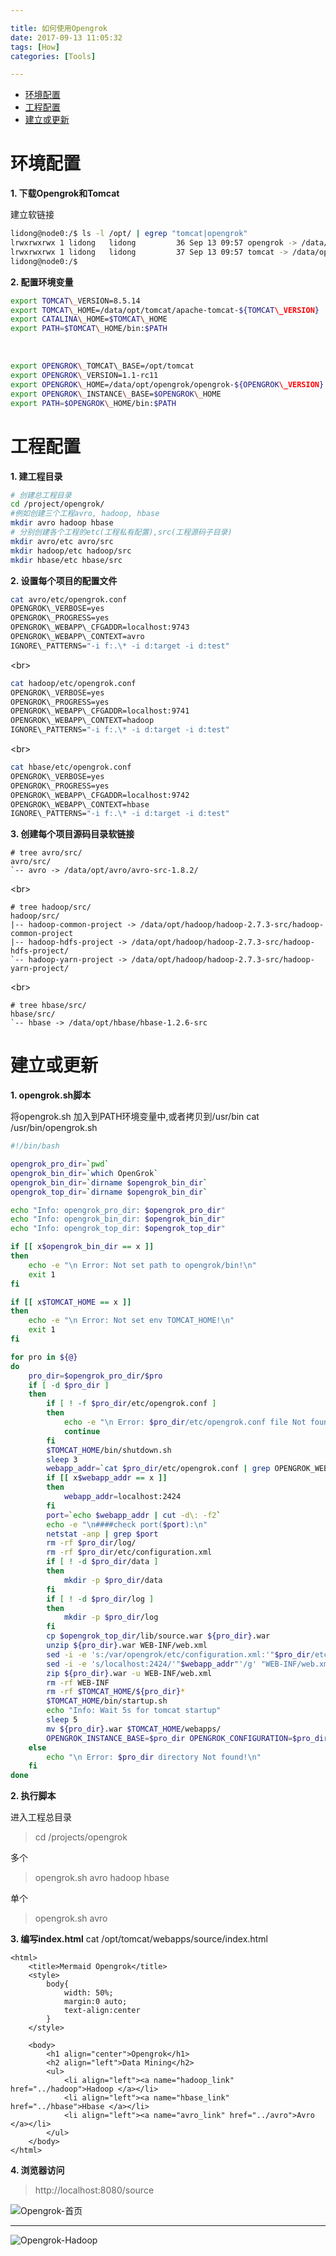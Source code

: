 ```yaml
---

title: 如何使用Opengrok
date: 2017-09-13 11:05:32
tags: [How]
categories: [Tools]

---
```



<!-- vim-markdown-toc GFM -->

* [环境配置](#环境配置)
* [工程配置](#工程配置)
* [建立或更新](#建立或更新)

<!-- vim-markdown-toc -->

<!-- more -->

# 环境配置

**1. 下载Opengrok和Tomcat**

建立软链接

```bash
lidong@node0:/$ ls -l /opt/ | egrep "tomcat|opengrok"
lrwxrwxrwx 1 lidong   lidong         36 Sep 13 09:57 opengrok -> /data/opt/opengrok/opengrok-1.1-rc11
lrwxrwxrwx 1 lidong   lidong         37 Sep 13 09:57 tomcat -> /data/opt/tomcat/apache-tomcat-8.5.14
lidong@node0:/$ 

```

**2. 配置环境变量**

```bash
export TOMCAT\_VERSION=8.5.14
export TOMCAT\_HOME=/data/opt/tomcat/apache-tomcat-${TOMCAT\_VERSION}
export CATALINA\_HOME=$TOMCAT\_HOME
export PATH=$TOMCAT\_HOME/bin:$PATH

```

<br/>

```bash
export OPENGROK\_TOMCAT\_BASE=/opt/tomcat
export OPENGROK\_VERSION=1.1-rc11
export OPENGROK\_HOME=/data/opt/opengrok/opengrok-${OPENGROK\_VERSION}
export OPENGROK\_INSTANCE\_BASE=$OPENGROK\_HOME
export PATH=$OPENGROK\_HOME/bin:$PATH

```


# 工程配置

**1. 建工程目录**

```bash 
# 创建总工程目录
cd /project/opengrok/
#例如创建三个工程avro, hadoop, hbase
mkdir avro hadoop hbase
# 分别创建各个工程的etc(工程私有配置),src(工程源码子目录)
mkdir avro/etc avro/src
mkdir hadoop/etc hadoop/src
mkdir hbase/etc hbase/src

```


**2. 设置每个项目的配置文件**

```bash  
cat avro/etc/opengrok.conf 
OPENGROK\_VERBOSE=yes
OPENGROK\_PROGRESS=yes
OPENGROK\_WEBAPP\_CFGADDR=localhost:9743
OPENGROK\_WEBAPP\_CONTEXT=avro
IGNORE\_PATTERNS="-i f:.\* -i d:target -i d:test"

```

<br\>

```bash
cat hadoop/etc/opengrok.conf 
OPENGROK\_VERBOSE=yes
OPENGROK\_PROGRESS=yes
OPENGROK\_WEBAPP\_CFGADDR=localhost:9741
OPENGROK\_WEBAPP\_CONTEXT=hadoop
IGNORE\_PATTERNS="-i f:.\* -i d:target -i d:test"

```

<br\>

```bash
cat hbase/etc/opengrok.conf 
OPENGROK\_VERBOSE=yes
OPENGROK\_PROGRESS=yes
OPENGROK\_WEBAPP\_CFGADDR=localhost:9742
OPENGROK\_WEBAPP\_CONTEXT=hbase
IGNORE\_PATTERNS="-i f:.\* -i d:target -i d:test"

```


**3. 创建每个项目源码目录软链接**

```  
# tree avro/src/
avro/src/
`-- avro -> /data/opt/avro/avro-src-1.8.2/
```

<br\>

```  
# tree hadoop/src/
hadoop/src/
|-- hadoop-common-project -> /data/opt/hadoop/hadoop-2.7.3-src/hadoop-common-project
|-- hadoop-hdfs-project -> /data/opt/hadoop/hadoop-2.7.3-src/hadoop-hdfs-project/
`-- hadoop-yarn-project -> /data/opt/hadoop/hadoop-2.7.3-src/hadoop-yarn-project/

```

<br\>

```  
# tree hbase/src/
hbase/src/
`-- hbase -> /data/opt/hbase/hbase-1.2.6-src

```

# 建立或更新

**1. opengrok.sh脚本**

将opengrok.sh 加入到PATH环境变量中,或者拷贝到/usr/bin
cat /usr/bin/opengrok.sh

```bash
#!/bin/bash

opengrok_pro_dir=`pwd`
opengrok_bin_dir=`which OpenGrok`
opengrok_bin_dir=`dirname $opengrok_bin_dir`
opengrok_top_dir=`dirname $opengrok_bin_dir`

echo "Info: opengrok_pro_dir: $opengrok_pro_dir"
echo "Info: opengrok_bin_dir: $opengrok_bin_dir"
echo "Info: opengrok_top_dir: $opengrok_top_dir"

if [[ x$opengrok_bin_dir == x ]]
then
    echo -e "\n Error: Not set path to opengrok/bin!\n"
    exit 1
fi

if [[ x$TOMCAT_HOME == x ]]
then
    echo -e "\n Error: Not set env TOMCAT_HOME!\n"
    exit 1
fi

for pro in ${@}
do
    pro_dir=$opengrok_pro_dir/$pro 
    if [ -d $pro_dir ]
    then
        if [ ! -f $pro_dir/etc/opengrok.conf ]
        then
            echo -e "\n Error: $pro_dir/etc/opengrok.conf file Not found!\n"
            continue
        fi
        $TOMCAT_HOME/bin/shutdown.sh
        sleep 3
        webapp_addr=`cat $pro_dir/etc/opengrok.conf | grep OPENGROK_WEBAPP_CFGADD | cut -d= -f2`
        if [[ x$webapp_addr == x ]]
        then
            webapp_addr=localhost:2424
        fi
        port=`echo $webapp_addr | cut -d\: -f2`
        echo -e "\n####check port($port):\n"
        netstat -anp | grep $port
        rm -rf $pro_dir/log/
        rm -rf $pro_dir/etc/configuration.xml
        if [ ! -d $pro_dir/data ]
        then
            mkdir -p $pro_dir/data 
        fi
        if [ ! -d $pro_dir/log ]
        then
            mkdir -p $pro_dir/log
        fi
        cp $opengrok_top_dir/lib/source.war ${pro_dir}.war
        unzip ${pro_dir}.war WEB-INF/web.xml
        sed -i -e 's:/var/opengrok/etc/configuration.xml:'"$pro_dir/etc/configuration.xml"':g' "WEB-INF/web.xml"    
        sed -i -e 's/localhost:2424/'"$webapp_addr"'/g' "WEB-INF/web.xml"
        zip ${pro_dir}.war -u WEB-INF/web.xml
        rm -rf WEB-INF
        rm -rf $TOMCAT_HOME/${pro_dir}*
        $TOMCAT_HOME/bin/startup.sh
        echo "Info: Wait 5s for tomcat startup"
        sleep 5
        mv ${pro_dir}.war $TOMCAT_HOME/webapps/
        OPENGROK_INSTANCE_BASE=$pro_dir OPENGROK_CONFIGURATION=$pro_dir/etc/opengrok.conf OpenGrok index 
    else
        echo "\n Error: $pro_dir directory Not found!\n"
    fi
done

```

**2. 执行脚本**

进入工程总目录
>  cd /projects/opengrok

多个
>  opengrok.sh avro hadoop hbase

单个
> opengrok.sh avro

**3. 编写index.html**
cat /opt/tomcat/webapps/source/index.html
```
<html>
    <title>Mermaid Opengrok</title>
    <style> 
        body{
            width: 50%;
            margin:0 auto;
            text-align:center
        }
    </style>

    <body>
        <h1 align="center">Opengrok</h1>
        <h2 align="left">Data Mining</h2>
        <ul>
            <li align="left"><a name="hadoop_link" href="../hadoop">Hadoop </a></li>
            <li align="left"><a name="hbase_link" href="../hbase">Hbase </a></li>
            <li align="left"><a name="avro_link" href="../avro">Avro </a></li>
        </ul>
    </body>
</html>
```

**4. 浏览器访问**
>  http://localhost:8080/source

![Opengrok-首页](http://ovhyz7ak1.bkt.clouddn.com/17-9-13/50598917.jpg)


---------------------------------------------------------------------


![Opengrok-Hadoop](http://ovhyz7ak1.bkt.clouddn.com/17-9-13/63523799.jpg)
